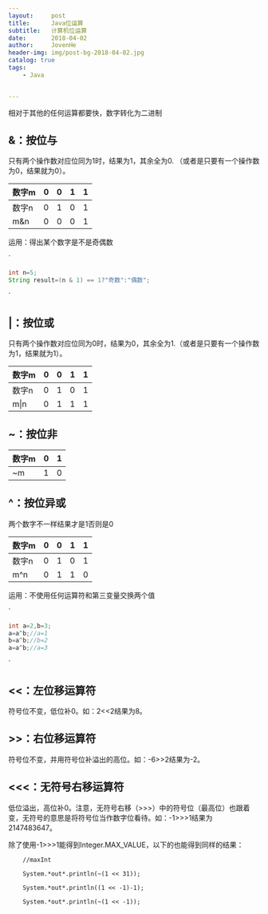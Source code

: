 ```yaml
---
layout:     post
title:      Java位运算
subtitle:   计算机位运算
date:       2018-04-02
author:     JovenHe
header-img: img/post-bg-2018-04-02.jpg
catalog: true
tags:
    - Java    


---
```


相对于其他的任何运算都要快，数字转化为二进制

## &：按位与

只有两个操作数对应位同为1时，结果为1，其余全为0. （或者是只要有一个操作数为0，结果就为0）。

| 数字m | 0    | 0    | 1    | 1    |
| ----- | ---- | ---- | ---- | ---- |
| 数字n | 0    | 1    | 0    | 1    |
| m&n   | 0    | 0    | 0    | 1    |

运用：得出某个数字是不是奇偶数

`

```Java
int n=5;
String result=(n & 1) == 1?"奇数":"偶数";
```

`

## |：按位或

只有两个操作数对应位同为0时，结果为0，其余全为1.（或者是只要有一个操作数为1，结果就为1）。

| 数字m | 0    | 0    | 1    | 1    |
| ----- | ---- | ---- | ---- | ---- |
| 数字n | 0    | 1    | 0    | 1    |
| m\|n  | 0    | 1    | 1    | 1    |

## ~：按位非



| 数字m | 0    | 1    |
| ----- | ---- | ---- |
| ~m    | 1    | 0    |

## ^：按位异或

两个数字不一样结果才是1否则是0

| 数字m | 0    | 0    | 1    | 1    |
| ----- | ---- | ---- | ---- | ---- |
| 数字n | 0    | 1    | 0    | 1    |
| m^n   | 0    | 1    | 1    | 0    |

运用：不使用任何运算符和第三变量交换两个值

`

```java
int a=2,b=3;
a=a^b;//a=1
b=a^b;//b=2
a=a^b;//a=3
```

`



## <<：左位移运算符

符号位不变，低位补0。如：2<<2结果为8。

## \>>：右位移运算符

符号位不变，并用符号位补溢出的高位。如：-6>>2结果为-2。



## <<<：无符号右移运算符

低位溢出，高位补0。注意，无符号右移（>>>）中的符号位（最高位）也跟着变，无符号的意思是将符号位当作数字位看待。如：-1>>>1结果为2147483647。

除了使用-1>>>1能得到Integer.MAX_VALUE，以下的也能得到同样的结果：

```
    //maxInt

    System.*out*.println(~(1 << 31));

    System.*out*.println((1 << -1)-1);

    System.*out*.println(~(1 << -1));
```